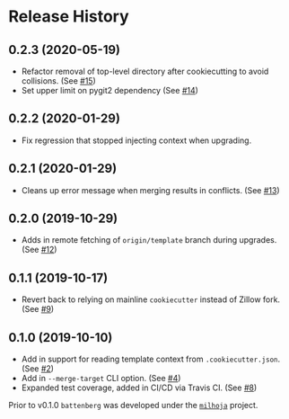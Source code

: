 # Release History

## 0.2.3 (2020-05-19)

- Refactor removal of top-level directory after cookiecutting to avoid collisions. (See [#15](https://github.com/zillow/battenberg/pull/15))
- Set upper limit on pygit2 dependency (See [#14](https://github.com/zillow/battenberg/pull/14))

## 0.2.2 (2020-01-29)

- Fix regression that stopped injecting context when upgrading.

## 0.2.1 (2020-01-29)

- Cleans up error message when merging results in conflicts. (See [#13](https://github.com/zillow/battenberg/pull/13))

## 0.2.0 (2019-10-29)

- Adds in remote fetching of `origin/template` branch during upgrades. (See [#12](https://github.com/zillow/battenberg/pull/12))

## 0.1.1 (2019-10-17)

- Revert back to relying on mainline `cookiecutter` instead of Zillow fork. (See [#9](https://github.com/zillow/battenberg/pull/9))

## 0.1.0 (2019-10-10)

- Add in support for reading template context from `.cookiecutter.json`. (See [#2](https://github.com/zillow/battenberg/pull/2))
- Add in `--merge-target` CLI option. (See [#4](https://github.com/zillow/battenberg/pull/4))
- Expanded test coverage, added in CI/CD via Travis CI. (See [#8](https://github.com/zillow/battenberg/pull/8))

Prior to v0.1.0 `battenberg` was developed under the [`milhoja`](https://github.com/rmedaer/milhoja) project.
